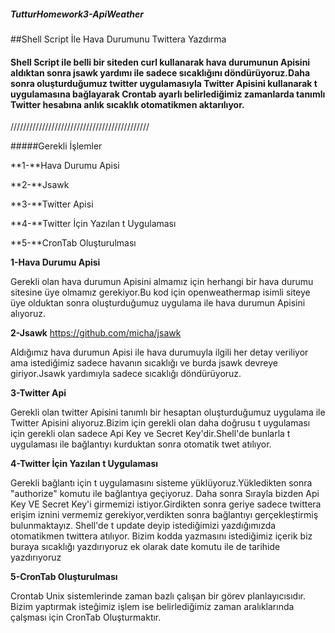##### TutturHomework3-ApiWeather
 
##Shell Script İle Hava Durumunu Twittera Yazdırma
        
####         Shell Script ile belli bir siteden curl kullanarak hava durumunun Apisini aldıktan sonra jsawk yardımı ile sadece sıcaklığını döndürüyoruz.Daha sonra oluşturduğumuz twitter uygulamasıyla Twitter Apisini kullanarak t uygulamasına bağlayarak Crontab ayarlı belirlediğimiz zamanlarda tanımlı Twitter hesabına anlık sıcaklık otomatikmen aktarılıyor.

////////////////////////////////////////////

#####Gerekli İşlemler

  **1-**Hava Durumu Apisi

  **2-**Jsawk 

  **3-**Twitter Apisi

  **4-**Twitter İçin Yazılan t Uygulaması

  **5-**CronTab Oluşturulması

 
  **1-Hava Durumu Apisi**
  
Gerekli olan hava durumun Apisini almamız için herhangi bir hava durumu sitesine üye
olmamız gerekiyor.Bu kod için openweathermap isimli siteye üye olduktan sonra oluşturduğumuz 
uygulama ile hava durumun Apisini alıyoruz.
    
  **2-Jsawk** https://github.com/micha/jsawk
  
Aldığımız hava durumun Apisi ile hava durumuyla ilgili her detay veriliyor ama istediğimiz sadece havanın sıcaklığı ve burda
jsawk devreye giriyor.Jsawk yardımıyla sadece sıcaklığı döndürüyoruz.
       
  **3-Twitter Api**
           
Gerekli olan twitter Apisini tanımlı bir hesaptan oluşturduğumuz uygulama ile Twitter Apisini alıyoruz.Bizim için gerekli
olan daha doğrusu t uygulaması için gerekli olan sadece Api Key ve Secret Key'dir.Shell'de bunlarla t uygulaması ile bağlantıyı
kurduktan sonra otomatik twet atılıyor.
           
  **4-Twitter İçin Yazılan t Uygulaması**
         
Gerekli bağlantı için t uygulamasını sisteme yüklüyoruz.Yükledikten sonra "authorize" komutu ile bağlantıya geçiyoruz.
Daha sonra Sırayla bizden Api Key VE Secret Key'i girmemizi istiyor.Girdikten sonra geriye sadece twittera erişim iznini
vermemiz gerekiyor,verdikten sonra bağlantıyı gerçekleştirmiş bulunmaktayız.
Shell'de t update deyip istediğimizi yazdığımızda otomatikmen twittera atılıyor.
Bizim kodda yazmasını istediğimiz içerik biz buraya sıcaklığı yazdırıyoruz ek olarak date komutu ile de tarihide
yazdırıyoruz
           
   **5-CronTab Oluşturulması**
   
Crontab Unix sistemlerinde zaman bazlı çalışan bir görev planlayıcısıdır.
Bizim yaptırmak isteğimiz işlem ise belirlediğimiz zaman aralıklarında çalşması için CronTab Oluşturmaktır. 
     
     
     
     
     
     
     

